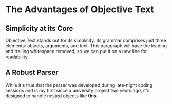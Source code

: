 
# The Advantages of Objective Text

## Simplicity at its Core

Objective Text stands out for its simplicity. Its grammar comprises just three elements: objects, arguments, and text. This paragraph will have the leading and trailing whitespace removed, so we can put it on a new line for readability.

## A Robust Parser

While it's true that the parser was developed during late-night coding sessions and is my first since a university project two years ago, it's designed to handle nested objects like **this**.
